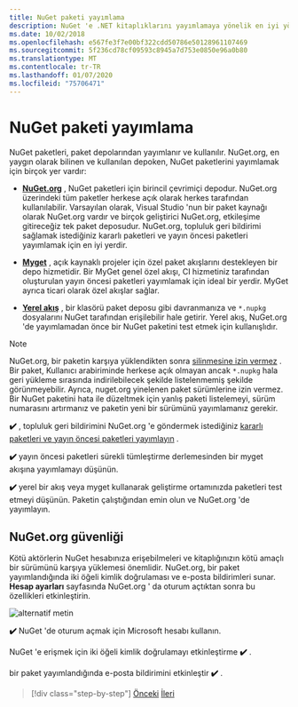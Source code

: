 ```yaml
---
title: NuGet paketi yayımlama
description: NuGet 'e .NET kitaplıklarını yayımlamaya yönelik en iyi yöntem önerileri.
ms.date: 10/02/2018
ms.openlocfilehash: e567fe3f7e00bf322cdd50786e50128961107469
ms.sourcegitcommit: 5f236cd78cf09593c8945a7d753e0850e96a0b80
ms.translationtype: MT
ms.contentlocale: tr-TR
ms.lasthandoff: 01/07/2020
ms.locfileid: "75706471"
---
```

# <a name="publishing-a-nuget-package"></a>NuGet paketi yayımlama

NuGet paketleri, paket depolarından yayımlanır ve kullanılır. NuGet.org, en yaygın olarak bilinen ve kullanılan depoken, NuGet paketlerini yayımlamak için birçok yer vardır:

* **[NuGet.org](https://www.nuget.org/)** , NuGet paketleri için birincil çevrimiçi depodur. NuGet.org üzerindeki tüm paketler herkese açık olarak herkes tarafından kullanılabilir. Varsayılan olarak, Visual Studio 'nun bir paket kaynağı olarak NuGet.org vardır ve birçok geliştirici NuGet.org, etkileşime gitireceğiz tek paket deposudur. NuGet.org, topluluk geri bildirimi sağlamak istediğiniz kararlı paketleri ve yayın öncesi paketleri yayımlamak için en iyi yerdir.

* **[Myget](https://myget.org/)** , açık kaynaklı projeler için özel paket akışlarını destekleyen bir depo hizmetidir. Bir MyGet genel özel akışı, CI hizmetiniz tarafından oluşturulan yayın öncesi paketleri yayımlamak için ideal bir yerdir. MyGet ayrıca ticari olarak özel akışlar sağlar.

* **[Yerel akış](/nuget/hosting-packages/local-feeds)** , bir klasörü paket deposu gibi davranmanıza ve `*.nupkg` dosyalarını NuGet tarafından erişilebilir hale getirir. Yerel akış, NuGet.org 'de yayımlamadan önce bir NuGet paketini test etmek için kullanışlıdır.

> [!NOTE]
> NuGet.org, bir paketin karşıya yüklendikten sonra [silinmesine izin vermez](/nuget/policies/deleting-packages) . Bir paket, Kullanıcı arabiriminde herkese açık olmayan ancak `*.nupkg` hala geri yükleme sırasında indirilebilecek şekilde listelenmemiş şekilde görünmeyebilir. Ayrıca, nuget.org yinelenen paket sürümlerine izin vermez. Bir NuGet paketini hata ile düzeltmek için yanlış paketi listelemeyi, sürüm numarasını artırmanız ve paketin yeni bir sürümünü yayımlamanız gerekir.

**✔️** , topluluk geri bildirimini NuGet.org 'e göndermek istediğiniz [kararlı paketleri ve yayın öncesi paketleri yayımlayın](/nuget/create-packages/publish-a-package) .

**✔️** yayın öncesi paketleri sürekli tümleştirme derlemesinden bir myget akışına yayımlamayı düşünün.

**✔️** yerel bir akış veya myget kullanarak geliştirme ortamınızda paketleri test etmeyi düşünün. Paketin çalıştığından emin olun ve NuGet.org 'de yayımlayın.

## <a name="nugetorg-security"></a>NuGet.org güvenliği

Kötü aktörlerin NuGet hesabınıza erişebilmeleri ve kitaplığınızın kötü amaçlı bir sürümünü karşıya yüklemesi önemlidir. NuGet.org, bir paket yayımlandığında iki öğeli kimlik doğrulaması ve e-posta bildirimleri sunar. **Hesap ayarları** sayfasında NuGet.org ' da oturum açtıktan sonra bu özellikleri etkinleştirin.

![alternatif metin](./media/publish-nuget-package/nuget-2fa.png "NuGet hesap güvenliği")

**✔️** NuGet 'de oturum açmak için Microsoft hesabı kullanın.

NuGet 'e erişmek için iki öğeli kimlik doğrulamayı etkinleştirme **✔️** .

bir paket yayımlandığında e-posta bildirimini etkinleştir **✔️** .

>[!div class="step-by-step"]
>[Önceki](sourcelink.md)
>[İleri](versioning.md)
